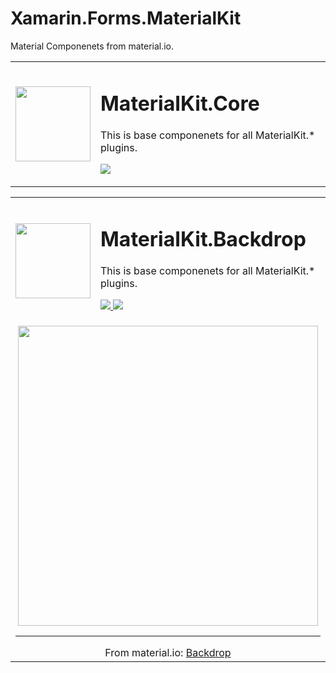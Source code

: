 # Xamarin.Forms.MaterialKit

Material Componenets from material.io.



<table>
<tr>
	<td> <img src="http://enisnecipoglu.com/Plugins/materialkit_core.png" width="120" /></td>
	<td> 
		<h1> MaterialKit.Core </h1>
		<p> This is base componenets for all MaterialKit.* plugins. </p>
        <p> <a href="https://www.nuget.org/packages/MaterialKit.Core/" rel="nofollow">
            <img src="https://img.shields.io/badge/Nuget-1.0.0-blue.svg" style="max-width:100%;">
         </a>  
        </p> 
	</td>
</tr>
</table>


<table>
<tr>
	<td> <img src="http://enisnecipoglu.com/Plugins/materialkit_backdrop.png" width="120" /></td>
	<td> 
		<h1> MaterialKit.Backdrop </h1>
		<p> This is base componenets for all MaterialKit.* plugins. </p>
        <p> 
            <a href="https://www.nuget.org/packages/MaterialKit.Backdrop/" rel="nofollow">
                <img src="https://img.shields.io/badge/Nuget-1.0.0-blue.svg" style="max-width:100%;">
            </a>  
             <a href="https://github.com/enisn/Xamarin.Forms.MaterialKit/tree/master/Lib/MaterialKit.Backdrop">
                <img src="https://img.shields.io/badge/Visit-WiKi-orange.svg" style="max-width:100%;">
            </a>  
        </p> 
	</td>
</tr>
<tr>
<td colspan="2"> 

<center> 
  <img src="https://media.giphy.com/media/1xlo1b4afWmTOBIFG3/giphy.gif" height="480"/>
    <hr/>
 From material.io:
 <a href="https://material.io/design/components/backdrop.html">Backdrop</a>
</center>

</td>
</tr>
</table>


